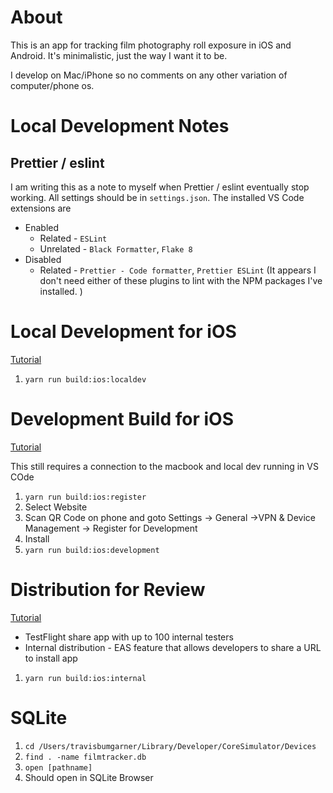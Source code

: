 # About

This is an app for tracking film photography roll exposure in iOS and Android. It's minimalistic, just the way I want it to be. 

I develop on Mac/iPhone so no comments on any other variation of computer/phone os.

# Local Development Notes

## Prettier / eslint

I am writing this as a note to myself when Prettier / eslint eventually stop working. 
All settings should be in `settings.json`. 
The installed VS Code extensions are 
- Enabled
  - Related - `ESLint`
  - Unrelated - `Black Formatter`, `Flake 8`
- Disabled
  - Related - `Prettier - Code formatter`, `Prettier ESLint` (It appears I don't need either of these plugins to lint with the NPM packages I've installed. )

# Local Development for iOS

[Tutorial](https://docs.expo.dev/develop/development-builds/create-a-build/)

1. `yarn run build:ios:localdev`


# Development Build for iOS

[Tutorial](https://docs.expo.dev/develop/development-builds/create-a-build/)

This still requires a connection to the macbook and local dev running in VS COde

1. `yarn run build:ios:register`
  1. Select Website
  2. Scan QR Code on phone and goto Settings -> General ->VPN & Device Management -> Register for Development
  3. Install
2. `yarn run build:ios:development`

# Distribution for Review

[Tutorial](https://docs.expo.dev/build/internal-distribution/)

- TestFlight share app with up to 100 internal testers
- Internal distribution - EAS feature that allows developers to share a URL to install app

1. `yarn run build:ios:internal`

# SQLite

1. `cd /Users/travisbumgarner/Library/Developer/CoreSimulator/Devices`
2. `find . -name filmtracker.db`
3. `open [pathname]`
4. Should open in SQLite Browser